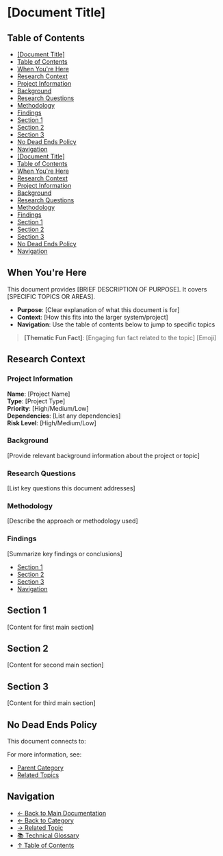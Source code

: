 # \[Document Title]

## Table of Contents
- [\[Document Title\]](#document-title)
- [Table of Contents](#table-of-contents)
- [When You're Here](#when-youre-here)
- [Research Context](#research-context)
- [Project Information](#project-information)
- [Background](#background)
- [Research Questions](#research-questions)
- [Methodology](#methodology)
- [Findings](#findings)
- [Section 1](#section-1)
- [Section 2](#section-2)
- [Section 3](#section-3)
- [No Dead Ends Policy](#no-dead-ends-policy)
- [Navigation](#navigation)
- [\[Document Title\]](#document-title)
- [Table of Contents](#table-of-contents)
- [When You're Here](#when-youre-here)
- [Research Context](#research-context)
- [Project Information](#project-information)
- [Background](#background)
- [Research Questions](#research-questions)
- [Methodology](#methodology)
- [Findings](#findings)
- [Section 1](#section-1)
- [Section 2](#section-2)
- [Section 3](#section-3)
- [No Dead Ends Policy](#no-dead-ends-policy)
- [Navigation](#navigation)

## When You're Here

This document provides \[BRIEF DESCRIPTION OF PURPOSE]. It covers \[SPECIFIC TOPICS OR AREAS].

- **Purpose**: \[Clear explanation of what this document is for]
- **Context**: \[How this fits into the larger system/project]
- **Navigation**: Use the table of contents below to jump to specific topics

> **\[Thematic Fun Fact]**: \[Engaging fun fact related to the topic] \[Emoji]

## Research Context

### Project Information

**Name**: \[Project Name]\
**Type**: \[Project Type]\
**Priority**: \[High/Medium/Low]\
**Dependencies**: \[List any dependencies]\
**Risk Level**: \[High/Medium/Low]

### Background

\[Provide relevant background information about the project or topic]

### Research Questions

\[List key questions this document addresses]

### Methodology

\[Describe the approach or methodology used]

### Findings

\[Summarize key findings or conclusions]
- [Section 1](#section-1)
- [Section 2](#section-2)
- [Section 3](#section-3)
- [Navigation](#navigation)

## Section 1

\[Content for first main section]

## Section 2

\[Content for second main section]

## Section 3

\[Content for third main section]

## No Dead Ends Policy

This document connects to:

For more information, see:
- [Parent Category](../../category/)
- [Related Topics](../related/)

## Navigation
- [← Back to Main Documentation](../README.md)
- [← Back to Category](../)
- [→ Related Topic](../related-topic/)
- [📚 Technical Glossary](../GLOSSARY.md)
- [↑ Table of Contents](#table-of-contents)
